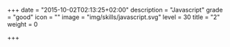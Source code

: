 +++
date = "2015-10-02T02:13:25+02:00"
description = "Javascript"
grade = "good"
icon = ""
image = "img/skills/javascript.svg"
level = 30
title = "2"
weight = 0

+++

